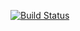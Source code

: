 [![Build Status](https://travis-ci.org/zeitnot/docker-rails.svg?branch=master)](https://travis-ci.org/zeitnot/docker-rails)